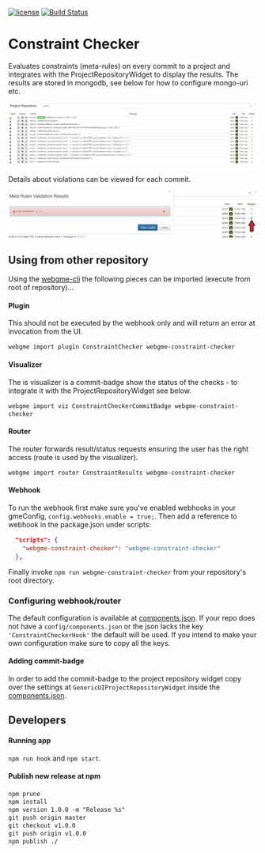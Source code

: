 [![license](https://img.shields.io/github/license/mashape/apistatus.svg?maxAge=2592000)](https://opensource.org/licenses/MIT)
[![Build Status](https://travis-ci.org/webgme/webgme.svg?branch=master)](https://travis-ci.org/webgme/webgme)

# Constraint Checker
Evaluates constraints (meta-rules) on every commit to a project and integrates with the ProjectRepositoryWidget to display the results. The results are stored in mongodb, see below for how to configure mongo-uri etc.

![ProjectRepository](img/ProjectRepository.png "View the results for constraint-checking done on server")

Details about violations can be viewed for each commit.

![ConstraintDialog](img/ConstraintDialog.png "View details of the unfulfilled constraints")


## Using from other repository
Using the [webgme-cli](https://github.com/webgme/webgme-cli) the following pieces can be imported (execute from root of repository)...

#### Plugin
This should not be executed by the webhook only and will return an error at invocation from the UI.
```
webgme import plugin ConstraintChecker webgme-constraint-checker
```
#### Visualizer
The is visualizer is a commit-badge show the status of the checks - to integrate it with the ProjectRepositoryWidget see below.
```
webgme import viz ConstraintCheckerCommitBadge webgme-constraint-checker
```
#### Router
The router forwards result/status requests ensuring the user has the right access (route is used by the visualizer).
```
webgme import router ConstraintResults webgme-constraint-checker
```
#### Webhook
To run the webhook first make sure you've enabled webhooks in your gmeConfig, `config.webhooks.enable = true;`. Then add a reference to webhook in the package.json under scripts:
```json
  "scripts": {
    "webgme-constraint-checker": "webgme-constraint-checker"
  },
```

Finally invoke `npm run webgme-constraint-checker` from your repository's root directory.


### Configuring webhook/router
The default configuration is available at [components.json](config/components.json). If your repo does not have a `config/components.json` or the json lacks the key `'ConstraintCheckerHook'` the default will be used.
If you intend to make your own configuration make sure to copy all the keys.

#### Adding commit-badge
In order to add the commit-badge to the project repository widget copy over the settings at `GenericUIProjectRepositoryWidget` inside the [components.json](config/components.json).


## Developers
#### Running app
`npm run hook` and `npm start`.
#### Publish new release at npm
 ```
 npm prune
 npm install
 npm version 1.0.0 -m "Release %s"
 git push origin master
 git checkout v1.0.0
 git push origin v1.0.0
 npm publish ./
 ```


